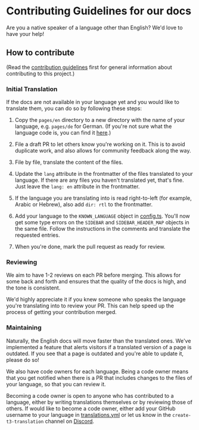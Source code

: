 # Contributing Guidelines for our docs

Are you a native speaker of a language other than English? We'd love to have your help!

## How to contribute

(Read the [contribution guidelines](../CONTRIBUTING.md) first for general information about contributing to this project.)

### Initial Translation

If the docs are not available in your language yet and you would like to translate them, you can do so by following these steps:

1. Copy the `pages/en` directory to a new directory with the name of your language, e.g. `pages/de` for German. (If you're not sure what the language code is, you can find it [here](https://en.wikipedia.org/wiki/List_of_ISO_639-1_codes).)

2. File a draft PR to let others know you're working on it. This is to avoid duplicate work, and also allows for community feedback along the way.

3. File by file, translate the content of the files.

4. Update the `lang` attribute in the frontmatter of the files translated to your language. If there are any files you haven't translated yet, that's fine. Just leave the `lang: en` attribute in the frontmatter.

5. If the language you are translating into is read right-to-left (for example, Arabic or Hebrew), also add `dir: rtl` to the frontmatter.

6. Add your language to the `KNOWN_LANGUAGE` object in [config.ts](./src/config.ts). You'll now get some type errors on the `SIDEBAR` and `SIDEBAR_HEADER_MAP` objects in the same file. Follow the instructions in the comments and translate the requested entries.

7. When you're done, mark the pull request as ready for review.

### Reviewing

We aim to have 1-2 reviews on each PR before merging. This allows for some back and forth and ensures that the quality of the docs is high, and the tone is consistent.

We'd highly appreciate it if you knew someone who speaks the language you're translating into to review your PR. This can help speed up the process of getting your contribution merged.

### Maintaining

Naturally, the English docs will move faster than the translated ones. We've implemented a feature that alerts visitors if a translated version of a page is outdated. If you see that a page is outdated and you're able to update it, please do so!

We also have code owners for each language. Being a code owner means that you get notified when there is a PR that includes changes to the files of your language, so that you can review it.

Becoming a code owner is open to anyone who has contributed to a language, either by writing translations themselves or by reviewing those of others. If would like to become a code owner, either add your GitHub username to your language in [translations.yml](https://github.com/t3-oss/create-t3-app/blob/next/.github/workflows/translations.yml) or let us know in the `create-t3-translation` channel on [Discord](https://create.t3.gg/discord).
